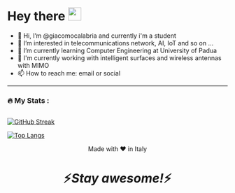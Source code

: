 <h1>
  Hey there
  <img src="https://media.giphy.com/media/hvRJCLFzcasrR4ia7z/giphy.gif" width="30px"/>
</h1>

- 👋 Hi, I’m @giacomocalabria and currently i'm a student
- 👀 I’m interested in telecommunications network, AI, IoT and so on …
- 🌱 I’m currently learning Computer Engineering at University of Padua
- 👾 I'm currently working with intelligent surfaces and wireless antennas with MIMO
- 📫 How to reach me: email or social

---

### :fire: My Stats :

<img src="https://komarev.com/ghpvc/?username=giacomocalabria&style=flat-square&color=blue" alt=""/>

[![GitHub Streak](http://github-readme-streak-stats.herokuapp.com?user=giacomocalabria&theme=dark&background=000000)](https://git.io/streak-stats)

[![Top Langs](https://github-readme-stats.vercel.app/api/top-langs/?username=giacomocalabria&layout=compact&theme=vision-friendly-dark)](https://github.com/anuraghazra/github-readme-stats)

<p align="center">Made with ❤️ in Italy</p>

<h1 align='center'>⚡️<i>Stay awesome!</i>⚡️</h1>
